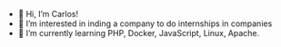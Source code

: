 - 👋 Hi, I’m Carlos!
- 👀 I’m interested in inding a company to do internships in companies
- 🌱 I’m currently learning PHP, Docker, JavaScript, Linux, Apache.


<!---
CarlosLineroM/CarlosLineroM is a ✨ special ✨ repository because its `README.md` (this file) appears on your GitHub profile.
You can click the Preview link to take a look at your changes.
--->
